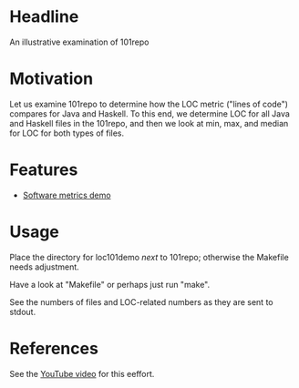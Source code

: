 # Headline 

An illustrative examination of 101repo

# Motivation

Let us examine 101repo to determine how the LOC metric ("lines of code") compares for Java and Haskell. To this end, we determine LOC for all Java and Haskell files in the 101repo, and then we look at min, max, and median for LOC for both types of files.

# Features

* [Software metrics demo](http://101companies.org/index.php/101feature:Software_metrics_demo)

# Usage

Place the directory for loc101demo _next_ to 101repo; otherwise the Makefile needs adjustment.

Have a look at "Makefile" or perhaps just run "make". 

See the numbers of files and LOC-related numbers as they are sent to stdout.

# References

See the [YouTube video](http://www.youtube.com/watch?v=v7lqu1P-iao) for this eeffort.
